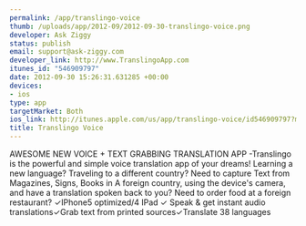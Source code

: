 ```yaml
--- 
permalink: /app/translingo-voice
thumb: /uploads/app/2012-09/2012-09-30-translingo-voice.png
developer: Ask Ziggy
status: publish
email: support@ask-ziggy.com
developer_link: http://www.TranslingoApp.com
itunes_id: "546909797"
date: 2012-09-30 15:26:31.631285 +00:00
devices: 
- ios
type: app
targetMarket: Both
ios_link: http://itunes.apple.com/us/app/translingo-voice/id546909797?mt=8
title: Translingo Voice
---
```


AWESOME NEW VOICE + TEXT GRABBING TRANSLATION APP -Translingo is the powerful and simple voice translation app of your dreams! Learning a new language? Traveling to a different country? Need to capture Text from Magazines, Signs, Books in A foreign country, using the device's camera, and have a translation spoken back to you? Need to order food at a foreign restaurant? ✓IPhone5 optimized/4 IPad ✓ Speak & get instant audio translations✓Grab text from printed sources✓Translate 38 languages
